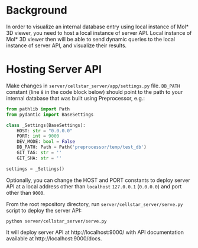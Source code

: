 # Background
In order to visualize an internal database entry using local instance of Mol\* 3D viewer, you need to host a local instance of server API. Local instance of Mol\* 3D viewer then will be able to send dynamic queries to the local instance of server API, and visualize their results.

# Hosting Server API
Make changes in `server/cellstar_server/app/settings.py` file. `DB_PATH` constant (line `8` in the code block below) should point to the path to your internal database that was built using Preprocessor, e.g.:

```python
from pathlib import Path
from pydantic import BaseSettings

class _Settings(BaseSettings):
    HOST: str = "0.0.0.0"
    PORT: int = 9000
    DEV_MODE: bool = False
    DB_PATH: Path = Path('preprocessor/temp/test_db')
    GIT_TAG: str = ''
    GIT_SHA: str = ''

settings = _Settings()
```

Optionally, you can change the HOST and PORT constants to deploy server API at a local address other than `localhost` `127.0.0.1` (`0.0.0.0`) and port other than `9000`.

From the root repository directory, run `server/cellstar_server/serve.py` script to deploy the server API:

```shell
python server/cellstar_server/serve.py
```
 
It will deploy server API at http://localhost:9000/ with API documentation available at http://localhost:9000/docs.
